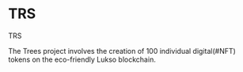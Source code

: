 # TRS
TRS


The Trees project involves the creation of 100 individual digital(#NFT) tokens on the eco-friendly Lukso blockchain.
